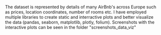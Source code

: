 The dataset is represented by details of many AirBnb's across Europe such as prices, location coordinates, number of rooms etc.
I have employed multiple libraries to create static and interractive plots and better visualize the data (pandas, seaborn, matplotlib, plotly, folium).
Screenshots with the interactive plots can be seen in the folder "screenshots_data_viz"

